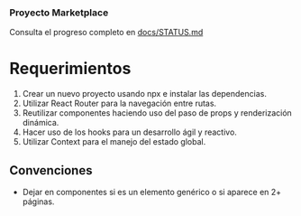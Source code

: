 ### Proyecto Marketplace

Consulta el progreso completo en [docs/STATUS.md](./docs/STATUS.md)

# Requerimientos
1. Crear un nuevo proyecto usando npx e instalar las dependencias.
2. Utilizar React Router para la navegación entre rutas.
3. Reutilizar componentes haciendo uso del paso de props y renderización dinámica.
4. Hacer uso de los hooks para un desarrollo ágil y reactivo.
5. Utilizar Context para el manejo del estado global.


## Convenciones
- Dejar en componentes si es un elemento genérico o si aparece en 2+ páginas.
